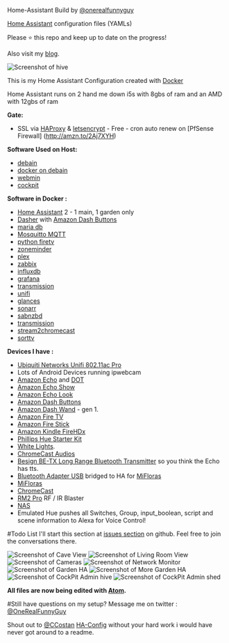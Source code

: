 Home-Assistant Build by [@onerealfunnyguy](https://twitter.com/onerealfunnyguy)

[Home Assistant](https://home-assistant.io/) configuration files (YAMLs)

Please :star: this repo and keep up to date on the progress!

Also visit my [blog](https://onerealfunnyguy.com).

![Screenshot of hive](https://onerealfunnyguy.com/screenshots/pic1.png)

This is my Home Assistant Configuration created with [Docker](https://home-assistant.io/docs/installation/docker/)

Home Assistant runs on 2 hand me down i5s with 8gbs of ram and an AMD with 12gbs of ram

**Gate:**
* SSL via [HAProxy](http://www.haproxy.org) & [letsencrypt](https://letsencrypt.org) - Free - cron auto renew on [PfSense Firewall] (http://amzn.to/2Aj7XYH)

**Software Used on Host:**
* [debain](https://www.debian.org)
* [docker on debain](https://www.docker.com/docker-debian)
* [webmin](http://www.webmin.com)
* [cockpit](http://cockpit-project.org)

**Software in Docker :**
* [Home Assistant](https://home-assistant.io/) 2 - 1 main, 1 garden only
* [Dasher](https://github.com/maddox/dasher) with [Amazon Dash Buttons](http://amzn.to/2hBiO8f)
* [maria db](https://hub.docker.com/_/mariadb/)
* [Mosquitto MQTT](https://hub.docker.com/_/eclipse-mosquitto/)
* [python firetv](https://github.com/happyleavesaoc/python-firetv)
* [zoneminder](https://www.zoneminder.com)
* [plex](https://github.com/plexinc/pms-docker)
* [zabbix](https://www.zabbix.org/wiki/Dockerized_Zabbix)
* [influxdb](https://hub.docker.com/_/influxdb/)
* [grafana](https://hub.docker.com/r/grafana/grafana/)
* [transmission](https://hub.docker.com/r/linuxserver/transmission/)
* [unifi](https://hub.docker.com/r/linuxserver/unifi/)
* [glances](https://hub.docker.com/r/nicolargo/glances/)
* [sonarr](https://hub.docker.com/r/linuxserver/sonarr/)
* [sabnzbd](https://github.com/linuxserver/docker-sabnzbd)
* [transmission](https://github.com/linuxserver/docker-transmission)
* [stream2chromecast](https://hub.docker.com/r/onerealfunnyguy/stream2cast/)
* [sorttv](https://hub.docker.com/r/onerealfunnyguy/sorttv/)


**Devices I have :**
* [Ubiquiti Networks Unifi 802.11ac Pro](http://amzn.to/2zdBR0i)
* Lots of Android Devices running ipwebcam
* [Amazon Echo](http://amzn.to/2zb9EHa) and [DOT](http://amzn.to/2h1pg7V)
* [Amazon Echo Show](http://amzn.to/2zfLayF)
* [Amazon Echo Look](http://amzn.to/2zh7w2J)
* [Amazon Dash Buttons](http://amzn.to/2hBiO8f)
* [Amazon Dash Wand](http://amzn.to/2zgb5q6) - gen 1.
* [Amazon Fire TV](http://amzn.to/2zglRMS)
* [Amazon Fire Stick](http://amzn.to/2zhCHej)
* [Amazon Kindle FireHDx](http://amzn.to/2ze7WF5)
* [Phillips Hue Starter Kit](http://amzn.to/2zcvLNo)
* [White Lights](http://amzn.to/2zicSe3).
* [ChromeCast Audios](https://store.google.com/product/chromecast_audio)
* [Besign BE-TX Long Range Bluetooth Transmitter](http://amzn.to/2yt9T3q) so you think the Echo has tts.
* [Bluetooth Adapter USB](http://amzn.to/2xYYfJ2) bridged to HA for [MiFloras](https://www.aliexpress.com/item/English-Version-Xiaomi-Mi-Flora-Monitor-Digital-Grass-Flower-Care-Soil-Water-Light-Smart-Tester/32816679268.html?spm=2114.search0104.3.10.Z9MjwH&ws_ab_test=searchweb0_0,searchweb201602_3_10152_10065_10151_10130_10068_10344_10345_10547_10342_10546_10343_10340_10341_10548_10545_10541_10307_10060_10155_10154_10056_10055_10539_10537_10536_10059_10534_10533_100031_10103_10102_5670015_10142_10107_10324_5660015_10325_10084_10083_10178_10312_10313_10314_5650015_10550_10073_10551_10552_10553_10554_10557_10558-10343_10550,searchweb201603_30,ppcSwitch_5&btsid=af539bb1-dad9-4cc2-8c39-9dc4108a66ce&algo_expid=8d64c6a4-86c2-4508-82c6-7ecfd58cbdf9-1&algo_pvid=8d64c6a4-86c2-4508-82c6-7ecfd58cbdf9)
* [MiFloras](https://www.aliexpress.com/item/English-Version-Xiaomi-Mi-Flora-Monitor-Digital-Grass-Flower-Care-Soil-Water-Light-Smart-Tester/32816679268.html?spm=2114.search0104.3.10.Z9MjwH&ws_ab_test=searchweb0_0,searchweb201602_3_10152_10065_10151_10130_10068_10344_10345_10547_10342_10546_10343_10340_10341_10548_10545_10541_10307_10060_10155_10154_10056_10055_10539_10537_10536_10059_10534_10533_100031_10103_10102_5670015_10142_10107_10324_5660015_10325_10084_10083_10178_10312_10313_10314_5650015_10550_10073_10551_10552_10553_10554_10557_10558-10343_10550,searchweb201603_30,ppcSwitch_5&btsid=af539bb1-dad9-4cc2-8c39-9dc4108a66ce&algo_expid=8d64c6a4-86c2-4508-82c6-7ecfd58cbdf9-1&algo_pvid=8d64c6a4-86c2-4508-82c6-7ecfd58cbdf9)
* [ChromeCast](https://store.google.com/product/chromecast_2015)
* [RM2 Pro](http://amzn.to/2xYJXsf) RF / IR Blaster
* [NAS](http://amzn.to/2xX29SV)
* Emulated Hue pushes all Switches, Group, input_boolean, script and scene information to Alexa for Voice Control!

#Todo List
I'll start this section at [issues section](https://github.com/onerealfunnyguy/HA-Build/issues) on github.
Feel free to join the conversations there.

![Screenshot of Cave View](https://onerealfunnyguy.com/screenshots/pic2.png)
![Screenshot of Living Room View](https://onerealfunnyguy.com/screenshots/pic3.png)
![Screenshot of Cameras](https://onerealfunnyguy.com/screenshots/pic5.png)
![Screenshot of Network Monitor](https://onerealfunnyguy.com/screenshots/pic6.png)
![Screenshot of Garden HA](https://onerealfunnyguy.com/screenshots/pic10.pngg)
![Screenshot of More Garden HA](https://onerealfunnyguy.com/screenshots/pic13.png)
![Screenshot of CockPit Admin hive](https://onerealfunnyguy.com/screenshots/admin1.png)
![Screenshot of CockPit Admin shed](https://onerealfunnyguy.com/screenshots/admin2.png)


**All files are now being edited with [Atom](https://atom.io/).**

#Still have questions on my setup?
Message me on twitter : [@OneRealFunnyGuy](https://twitter.com/onerealfunnyguy)

Shout out to [@CCostan](https://twitter.com/ccostan) [HA-Config](https://github.com/CCOSTAN/Home-AssistantConfig)
without your hard work i would have never got around to a readme.  

